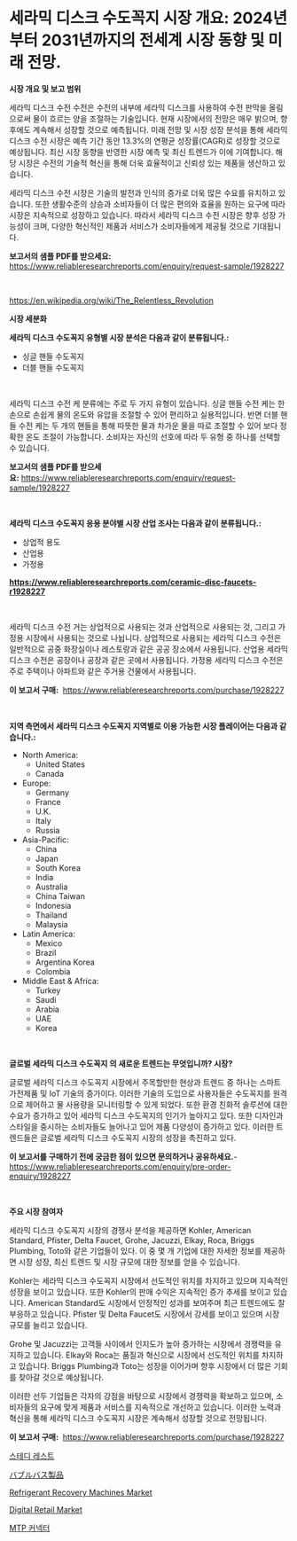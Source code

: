 <p><h1>세라믹 디스크 수도꼭지 시장 개요: 2024년부터 2031년까지의 전세계 시장 동향 및 미래 전망.</h1></p><p><strong>시장 개요 및 보고 범위</strong></p>
<p><p>세라믹 디스크 수전 수전은 수전의 내부에 세라믹 디스크를 사용하여 수전 판막을 올림으로써 물이 흐르는 양을 조절하는 기술입니다. 현재 시장에서의 전망은 매우 밝으며, 향후에도 계속해서 성장할 것으로 예측됩니다. 미래 전망 및 시장 성장 분석을 통해 세라믹 디스크 수전 시장은 예측 기간 동안 13.3%의 연평균 성장률(CAGR)로 성장할 것으로 예상됩니다. 최신 시장 동향을 반영한 시장 예측 및 최신 트렌드가 이에 기여합니다. 해당 시장은 수전의 기술적 혁신을 통해 더욱 효율적이고 신뢰성 있는 제품을 생산하고 있습니다.</p><p>세라믹 디스크 수전 시장은 기술의 발전과 인식의 증가로 더욱 많은 수요를 유치하고 있습니다. 또한 생활수준의 상승과 소비자들이 더 많은 편의와 효율을 원하는 요구에 따라 시장은 지속적으로 성장하고 있습니다. 따라서 세라믹 디스크 수전 시장은 향후 성장 가능성이 크며, 다양한 혁신적인 제품과 서비스가 소비자들에게 제공될 것으로 기대됩니다.</p></p>
<p><strong>보고서의 샘플 PDF를 받으세요:</strong> <a href="https://www.reliableresearchreports.com/enquiry/request-sample/1928227">https://www.reliableresearchreports.com/enquiry/request-sample/1928227</a></p>
<p>&nbsp;</p>
<p><a href="https://en.wikipedia.org/wiki/The_Relentless_Revolution">https://en.wikipedia.org/wiki/The_Relentless_Revolution</a></p>
<p><strong>시장 세분화</strong></p>
<p><strong>세라믹 디스크 수도꼭지 유형별 시장 분석은 다음과 같이 분류됩니다.:</strong></p>
<p><ul><li>싱글 핸들 수도꼭지</li><li>더블 핸들 수도꼭지</li></ul></p>
<p>&nbsp;</p>
<p><p>세라믹 디스크 수전 케 분류에는 주로 두 가지 유형이 있습니다. 싱글 핸들 수전 케는 한 손으로 손쉽게 물의 온도와 유압을 조절할 수 있어 편리하고 실용적입니다. 반면 더블 핸들 수전 케는 두 개의 핸들을 통해 따뜻한 물과 차가운 물을 따로 조절할 수 있어 보다 정확한 온도 조절이 가능합니다. 소비자는 자신의 선호에 따라 두 유형 중 하나를 선택할 수 있습니다.</p></p>
<p><strong>보고서의 샘플 PDF를 받으세요:</strong>&nbsp;<a href="https://www.reliableresearchreports.com/enquiry/request-sample/1928227">https://www.reliableresearchreports.com/enquiry/request-sample/1928227</a></p>
<p>&nbsp;</p>
<p><strong> 세라믹 디스크 수도꼭지 응용 분야별 시장 산업 조사는 다음과 같이 분류됩니다.:</strong></p>
<p><ul><li>상업적 용도</li><li>산업용</li><li>가정용</li></ul></p>
<p><strong><a href="https://www.reliableresearchreports.com/ceramic-disc-faucets-r1928227">https://www.reliableresearchreports.com/ceramic-disc-faucets-r1928227</a></strong></p>
<p>&nbsp;</p>
<p><p>세라믹 디스크 수전 거는 상업적으로 사용되는 것과 산업적으로 사용되는 것, 그리고 가정용 시장에서 사용되는 것으로 나뉩니다. 상업적으로 사용되는 세라믹 디스크 수전은 일반적으로 공중 화장실이나 레스토랑과 같은 공공 장소에서 사용됩니다. 산업용 세라믹 디스크 수전은 공장이나 공장과 같은 곳에서 사용됩니다. 가정용 세라믹 디스크 수전은 주로 주택이나 아파트와 같은 주거용 건물에서 사용됩니다.</p></p>
<p><strong>이 보고서 구매:</strong>&nbsp; <a href="https://www.reliableresearchreports.com/purchase/1928227">https://www.reliableresearchreports.com/purchase/1928227</a></p>
<p>&nbsp;</p>
<p><strong>지역 측면에서 세라믹 디스크 수도꼭지 지역별로 이용 가능한 시장 플레이어는 다음과 같습니다.:</strong></p>
<p><ul>
    <li>
        North America:
        <ul>
            <li>United States</li>
            <li>Canada</li>
        </ul>
    </li>
    <li>
        Europe:
        <ul>
            <li>Germany</li>
            <li>France</li>
            <li>U.K.</li>
            <li>Italy</li>
            <li>Russia</li>
        </ul>
    </li>
    <li>
        Asia-Pacific:
        <ul>
            <li>China</li>
            <li>Japan</li>
            <li>South Korea</li>
            <li>India</li>
            <li>Australia</li>
            <li>China Taiwan</li>
            <li>Indonesia</li>
            <li>Thailand</li>
            <li>Malaysia</li>
        </ul>
    </li>
    <li>
        Latin America:
        <ul>
            <li>Mexico</li>
            <li>Brazil</li>
            <li>Argentina Korea</li>
            <li>Colombia</li>
        </ul>
    </li>
    <li>
        Middle East & Africa:
        <ul>
            <li>Turkey</li>
            <li>Saudi</li>
            <li>Arabia</li>
            <li>UAE</li>
            <li>Korea</li>
        </ul>
    </li>
    </ul></p>
<p>&nbsp;</p>
<p><strong>글로벌 세라믹 디스크 수도꼭지 의 새로운 트렌드는 무엇입니까? 시장?</strong></p>
<p><p>글로벌 세라믹 디스크 수도꼭지 시장에서 주목할만한 현상과 트렌드 중 하나는 스마트 가전제품 및 IoT 기술의 증가이다. 이러한 기술의 도입으로 사용자들은 수도꼭지를 원격으로 제어하고 물 사용량을 모니터링할 수 있게 되었다. 또한 환경 친화적 솔루션에 대한 수요가 증가하고 있어 세라믹 디스크 수도꼭지의 인기가 높아지고 있다. 또한 디자인과 스타일을 중시하는 소비자들도 늘어나고 있어 제품 다양성이 증가하고 있다. 이러한 트렌드들은 글로벌 세라믹 디스크 수도꼭지 시장의 성장을 촉진하고 있다.</p></p>
<p><strong>이 보고서를 구매하기 전에 궁금한 점이 있으면 문의하거나 공유하세요.</strong>- <a href="https://www.reliableresearchreports.com/enquiry/pre-order-enquiry/1928227">https://www.reliableresearchreports.com/enquiry/pre-order-enquiry/1928227</a></p>
<p>&nbsp;</p>
<p><strong>주요 시장 참여자</strong></p>
<p><p>세라믹 디스크 수도꼭지 시장의 경쟁사 분석을 제공하면 Kohler, American Standard, Pfister, Delta Faucet, Grohe, Jacuzzi, Elkay, Roca, Briggs Plumbing, Toto와 같은 기업들이 있다. 이 중 몇 개 기업에 대한 자세한 정보를 제공하면 시장 성장, 최신 트렌드 및 시장 규모에 대한 정보를 얻을 수 있습니다.</p><p>Kohler는 세라믹 디스크 수도꼭지 시장에서 선도적인 위치를 차지하고 있으며 지속적인 성장을 보이고 있습니다. 또한 Kohler의 판매 수익은 지속적인 증가 추세를 보이고 있습니다. American Standard도 시장에서 안정적인 성과를 보여주며 최근 트렌드에도 잘 부응하고 있습니다. Pfister 및 Delta Faucet도 시장에서 강세를 보이고 있으며 시장 규모를 늘리고 있습니다.</p><p>Grohe 및 Jacuzzi는 고객들 사이에서 인지도가 높아 증가하는 시장에서 경쟁력을 유지하고 있습니다. Elkay와 Roca는 품질과 혁신으로 시장에서 선도적인 위치를 차지하고 있습니다. Briggs Plumbing과 Toto는 성장을 이어가며 향후 시장에서 더 많은 기회를 찾아갈 것으로 예상됩니다.</p><p>이러한 선두 기업들은 각자의 강점을 바탕으로 시장에서 경쟁력을 확보하고 있으며, 소비자들의 요구에 맞게 제품과 서비스를 지속적으로 개선하고 있습니다. 이러한 노력과 혁신을 통해 세라믹 디스크 수도꼭지 시장은 계속해서 성장할 것으로 전망됩니다.</p></p>
<p><strong>이 보고서 구매:</strong>&nbsp;&nbsp;<a href="https://www.reliableresearchreports.com/purchase/1928227">https://www.reliableresearchreports.com/purchase/1928227</a></p>
<p><p><a href="https://github.com/Nicolasrown5/Market-Research-Report-List-2/blob/main/206079357998.md">스테디 레스트</a></p><p><a href="https://github.com/TerrellConn/Market-Research-Report-List-2/blob/main/536317945756.md">バブルバス製品</a></p><p><a href="https://issuu.com/reportprime-2/docs/refrigerant-recovery-machines-market-size-2030.ppt">Refrigerant Recovery Machines Market</a></p><p><a href="https://github.com/victorialyman98067/Market-Research-Report-List-1/blob/main/digital-retail-market.md">Digital Retail Market</a></p><p><a href="https://github.com/shampaakter36/Market-Research-Report-List-2/blob/main/529615457999.md">MTP 커넥터</a></p></p>